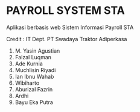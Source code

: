 PAYROLL SYSTEM STA
===================

Aplikasi berbasis web Sistem Informasi Payroll STA


Credit :
IT Dept. PT Swadaya Traktor Adiperkasa
1. M. Yasin Agustian
2. Faizal Luqman
3. Ade Kurnia
4. Muchlisin Riyadi
5. Ian Ibnu Wahab
6. Wibiharto
7. Aburizal Fazrin
8. Ardhi
9. Bayu Eka Putra
